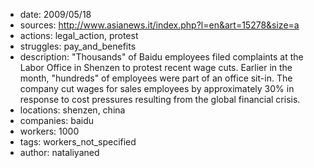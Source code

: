 - date: 2009/05/18
- sources: http://www.asianews.it/index.php?l=en&art=15278&size=a
- actions: legal_action, protest
- struggles: pay_and_benefits
- description: "Thousands" of Baidu employees filed complaints at the Labor Office in Shenzen to protest recent wage cuts. Earlier in the month, "hundreds" of employees were part of an office sit-in. The company cut wages for sales employees by approximately 30% in response to cost pressures resulting from the global financial crisis.
- locations: shenzen, china
- companies: baidu
- workers: 1000
- tags: workers_not_specified
- author: nataliyaned
